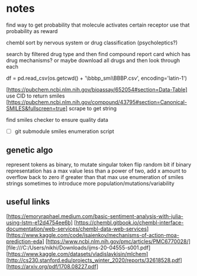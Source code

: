 # notes

find way to get probability that molecule activates certain receptor
use that probability as reward

chembl sort by nervous system or drug classification (psycholeptics?)

search by filtered drug type and then find compound report card which has drug mechanisms?
or maybe download all drugs and then look through each

df = pd.read_csv(os.getcwd() + '\\bbbp_smi\\BBBP.csv', encoding='latin-1')

[https://pubchem.ncbi.nlm.nih.gov/bioassay/652054#section=Data-Table]
use CID to return smiles
[https://pubchem.ncbi.nlm.nih.gov/compound/43795#section=Canonical-SMILES&fullscreen=true]
scrape to get string

find smiles checker to ensure quality data

- [ ] git submodule smiles enumeration script

## genetic algo

represent tokens as binary, to mutate singular token flip random bit
if binary representation has a max value less than a power of two, add x amount to overflow back to zero if greater than that max
use enumeration of smiles strings sometimes to introduce more population/mutations/variability

## useful links

[https://emoryraphael.medium.com/basic-sentiment-analysis-with-julia-using-lstm-e12d4754ee6b]
[https://chembl.gitbook.io/chembl-interface-documentation/web-services/chembl-data-web-services]
[https://www.kaggle.com/code/isaienkov/mechanisms-of-action-moa-prediction-eda]
[https://www.ncbi.nlm.nih.gov/pmc/articles/PMC6770028/]
[file:///C:/Users/nikhi/Downloads/ijms-20-04555-s001.pdf]
[https://www.kaggle.com/datasets/vladislavkisin/mlchem]
[http://cs230.stanford.edu/projects_winter_2020/reports/32618528.pdf]
[https://arxiv.org/pdf/1708.08227.pdf]
